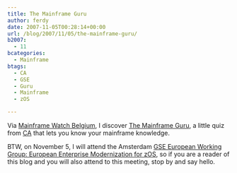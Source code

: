 ```yaml
---
title: The Mainframe Guru
author: ferdy
date: 2007-11-05T00:28:14+00:00
url: /blog/2007/11/05/the-mainframe-guru/
b2007:
  - 11
bcategories:
  - Mainframe
btags:
  - CA
  - GSE
  - Guru
  - Mainframe
  - zOS

---
```

Via [Mainframe Watch Belgium][1], I discover [The Mainframe Guru][2], a little quiz from [CA][3] that lets you know your mainframe knowledge.

BTW, on November 5, I will attend the Amsterdam [GSE European Working Group: European Enterprise Modernization for zOS][4], so if you are a reader of this blog and you will also attend to this meeting, stop by and say hello.

 [1]: http://mainframe-watch-belgium.blogspot.com/2007/11/no-posts-for-couple-of-days.html
 [2]: http://www.themainframeguru.com/
 [3]: http://www.ca.com
 [4]: http://www.gse.org/ABOUTGSE/GSEWorkingGroups/tabid/115/Default.aspx
